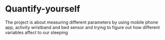 # Quantify-yourself
The project is about measuring different parameters by using mobile phone app, activity wristband and bed sensor and trying to figure out how different variables affect to our sleeping
